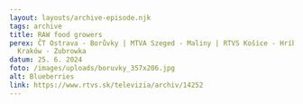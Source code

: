 ```yaml
---
layout: layouts/archive-episode.njk
tags: archive
title: RAW food growers
perex: ČT Ostrava - Borůvky | MTVA Szeged - Maliny | RTVS Košice - Hríby | TVP
  Kraków - Zubrowka
datum: 25. 6. 2024
foto: /images/uploads/boruvky_357x206.jpg
alt: Blueberries
link: https://www.rtvs.sk/televizia/archiv/14252
---
```

